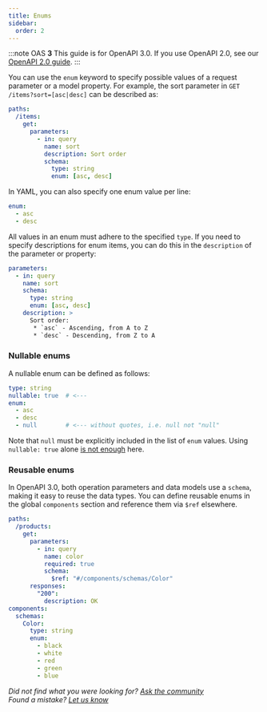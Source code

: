 ```yaml
---
title: Enums
sidebar:
  order: 2
---
```


:::note
OAS **3** This guide is for OpenAPI 3.0. If you use OpenAPI 2.0, see our [OpenAPI 2.0 guide](/docs/specification/v2_0/enums/).
:::

You can use the `enum` keyword to specify possible values of a request parameter or a model property. For example, the sort parameter in `GET /items?sort=[asc|desc]` can be described as:

```yaml
paths:
  /items:
    get:
      parameters:
        - in: query
          name: sort
          description: Sort order
          schema:
            type: string
            enum: [asc, desc]
```

In YAML, you can also specify one enum value per line:

```yaml
enum:
  - asc
  - desc
```

All values in an enum must adhere to the specified `type`. If you need to specify descriptions for enum items, you can do this in the `description` of the parameter or property:

```yaml
parameters:
  - in: query
    name: sort
    schema:
      type: string
      enum: [asc, desc]
    description: >
      Sort order:
       * `asc` - Ascending, from A to Z
       * `desc` - Descending, from Z to A
```

### Nullable enums

A nullable enum can be defined as follows:

```yaml
type: string
nullable: true  # <---
enum:
  - asc
  - desc
  - null        # <--- without quotes, i.e. null not "null"
```

Note that `null` must be explicitly included in the list of `enum` values. Using `nullable: true` alone [is not enough](https://github.com/OAI/OpenAPI-Specification/blob/main/proposals/2019-10-31-Clarify-Nullable.md#if-a-schema-specifies-nullable-true-and-enum-1-2-3-does-that-schema-allow-null-values-see-1900) here.

### Reusable enums

In OpenAPI 3.0, both operation parameters and data models use a `schema`, making it easy to reuse the data types. You can define reusable enums in the global `components` section and reference them via `$ref` elsewhere.

```yaml
paths:
  /products:
    get:
      parameters:
        - in: query
          name: color
          required: true
          schema:
            $ref: "#/components/schemas/Color"
      responses:
        "200":
          description: OK
components:
  schemas:
    Color:
      type: string
      enum:
        - black
        - white
        - red
        - green
        - blue
```

_Did not find what you were looking for? [Ask the community](https://community.smartbear.com/t5/Swagger-Open-Source-Tools/bd-p/SwaggerOSTools)  
Found a mistake? [Let us know](https://github.com/swagger-api/swagger.io/issues)_
